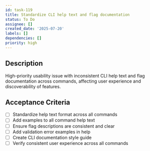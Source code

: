 ```yaml
---
id: task-119
title: Standardize CLI help text and flag documentation
status: To Do
assignee: []
created_date: '2025-07-20'
labels: []
dependencies: []
priority: high
---
```


## Description

High-priority usability issue with inconsistent CLI help text and flag documentation across commands, affecting user experience and discoverability of features.

## Acceptance Criteria

- [ ] Standardize help text format across all commands
- [ ] Add examples to all command help text
- [ ] Ensure flag descriptions are consistent and clear
- [ ] Add validation error examples in help
- [ ] Create CLI documentation style guide
- [ ] Verify consistent user experience across all commands
